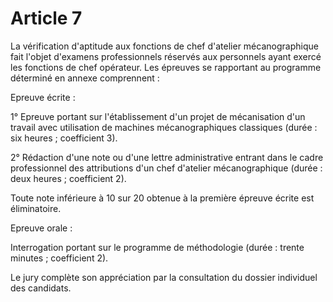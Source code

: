 # Article 7

La vérification d'aptitude aux fonctions de chef d'atelier mécanographique fait l'objet d'examens professionnels réservés aux personnels ayant exercé les fonctions de chef opérateur. Les épreuves se rapportant au programme déterminé en annexe comprennent :

Epreuve écrite :

1° Epreuve portant sur l'établissement d'un projet de mécanisation d'un travail avec utilisation de machines mécanographiques classiques (durée : six heures ; coefficient 3).

2° Rédaction d'une note ou d'une lettre administrative entrant dans le cadre professionnel des attributions d'un chef d'atelier mécanographique (durée : deux heures ; coefficient 2).

Toute note inférieure à 10 sur 20 obtenue à la première épreuve écrite est éliminatoire.

Epreuve orale :

Interrogation portant sur le programme de méthodologie (durée : trente minutes ; coefficient 2).

Le jury complète son appréciation par la consultation du dossier individuel des candidats.
